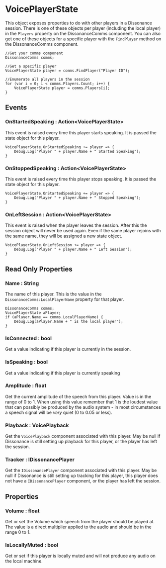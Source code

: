 # VoicePlayerState

This object exposes properties to do with other players in a Dissonance session. There is one of these objects per player (including the local player) in the `Players` property on the DissonanceComms component. You can also get one of these objects for a specific player with the `FindPlayer` method on the DissonanceComms component.

```
//Get your comms component
DissonanceComms comms;

//Get a specific player
VoicePlayerState player = comms.FindPlayer("Player ID");

//Enumerate all players in the session
for (var i = 0; i < comms.Players.Count; i++) {
    VoicePlayerState player = comms.Players[i];
}
```

## Events

### OnStartedSpeaking : Action&lt;VoicePlayerState&gt;

This event is raised every time this player starts speaking. It is passed the state object for this player.

```
VoicePlayerState.OnStartedSpeaking += player => {
    Debug.Log("Player " + player.Name + " Started Speaking");
}
```

### OnStoppedSpeaking : Action&lt;VoicePlayerState&gt;

This event is raised every time this player stops speaking. It is passed the state object for this player.

```
VoicePlayerState.OnStartedSpeaking += player => {
    Debug.Log("Player " + player.Name + " Stopped Speaking");
}
```

### OnLeftSession : Action&lt;VoicePlayerState&gt;

This event is raised when the player leaves the session. After this the session object will never be used again. Even if the same player rejoins with the same name, they will be assigned a new state object.

```
VoicePlayerState.OnLeftSession += player => {
    Debug.Log("Player " + player.Name + " Left Session");
}
```

## Read Only Properties

### Name : String

The name of this player. This is the value in the `DissonanceComms:LocalPlayerName` property for that player.

```
DissonanceComms comms;
VoicePlayerState aPlayer;
if (aPlayer.Name == comms.LocalPlayerName) {
    Debug.Log(aPlayer.Name + " is the local player");
}
```

### IsConnected : bool

Get a value indicating if this player is currently in the session.

### IsSpeaking : bool

Get a value indicating if this player is currently speaking

### Amplitude : float

Get the current amplitude of the speech from this player. Value is in the range of 0 to 1. When using this value remember that 1 is the loudest value that can possibly be produced by the audio system - in most circumstances a speech signal will be *very* quiet (0 to 0.05 or less).

### Playback : VoicePlayback

Get the `VoicePlayback` component associated with this player. May be null if Dissonance is still setting up playback for this player, or the player has left the session.

### Tracker : IDissonancePlayer

Get the `IDissonancePlayer` component associated with this player. May be null if Dissonance is still setting up tracking for this player, this player does not have a `IDissonancePlayer` component, or the player has left the session.

## Properties

### Volume : float

Get or set the Volume which speech from the player should be played at. The value is a direct multiplier applied to the audio and should be in the range 0 to 1.

### IsLocallyMuted : bool

Get or set if this player is locally muted and will not produce any audio on the local machine.